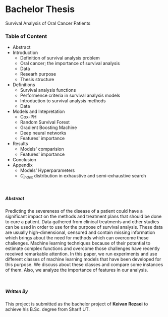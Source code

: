 # Bachelor Thesis

Survival Analysis of Oral Cancer Patients

### Table of Content

+ Abstract
+ Introduction
    + Definition of survival analysis problem
    + Oral cancer; the importance of survival analysis
    + Data
    + Researh purpose
    + Thesis structure
+ Definitions
    + Survival analysis functions
    + Performence criteria in survival analysis models
    + Introduction to survival analysis methods
    + Data
+ Models and Intepretation
    + Cox-PH
    + Random Survival Forest
    + Gradient Boosting Machine
    + Deep neural networks
    + Features' importance
+ Results
    + Models' comparision
    + Features' importance
+ Conclusion
+ Appendix
    + Models' Hyperparameters
    + $`C_{index}`$ distribution in exhaustive and semi-exhaustive search

<br>

##### Abstract

Predicting the severeness of the disease of a patient could have a significant impact on the methods and treatment plans that should be done to cure a patient. Data gathered from clinical treatments and other studies can be used in order to use for the purpose of survival analysis. These data are usually high-dimensional, censored and contain missing information which brings about the need for methods which can overcome these challenges. Machine learning techniques because of their potential to estimate complex functions and overcome those challenges have recently received remarkable attention. In this paper, we run experiments and use different classes of machine learning models that have been developed for this purpose. We discuss about these classes and compare some instances of
them. Also, we analyze the importance of features in our analysis.


<br>

##### Written By

This project is submitted as the bachelor project of **Keivan Rezaei** to achieve his B.Sc. degree from Sharif UT.
